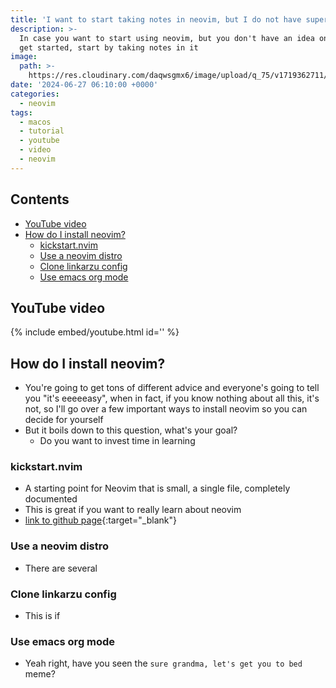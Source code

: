```yaml
---
title: 'I want to start taking notes in neovim, but I do not have superpowers'
description: >-
  In case you want to start using neovim, but you don't have an idea on how to
  get started, start by taking notes in it
image:
  path: >-
    https://res.cloudinary.com/daqwsgmx6/image/upload/q_75/v1719362711/youtube/macos/alacritty-to-kitty.avif
date: '2024-06-27 06:10:00 +0000'
categories:
  - neovim
tags:
  - macos
  - tutorial
  - youtube
  - video
  - neovim
---
```

## Contents

<!-- toc -->

- [YouTube video](#youtube-video)
- [How do I install neovim?](#how-do-i-install-neovim)
  * [kickstart.nvim](#kickstartnvim)
  * [Use a neovim distro](#use-a-neovim-distro)
  * [Clone linkarzu config](#clone-linkarzu-config)
  * [Use emacs org mode](#use-emacs-org-mode)

<!-- tocstop -->

## YouTube video

{% include embed/youtube.html id='' %}

## How do I install neovim?

- You're going to get tons of different advice and everyone's going to tell you
  "it's eeeeeasy", when in fact, if you know nothing about all this, it's not,
  so I'll go over a few important ways to install neovim so you can decide for
  yourself
- But it boils down to this question, what's your goal?
  - Do you want to invest time in learning

### kickstart.nvim

- A starting point for Neovim that is small, a single file, completely
  documented
- This is great if you want to really learn about neovim
- [link to github page](https://github.com/nvim-lua/kickstart.nvim){:target="\_blank"}

### Use a neovim distro

- There are several

### Clone linkarzu config

- This is if

### Use emacs org mode

- Yeah right, have you seen the `sure grandma, let's get you to bed` meme?
<!-- TODO: Item about a future video -->

<!-- very end of the file -->


